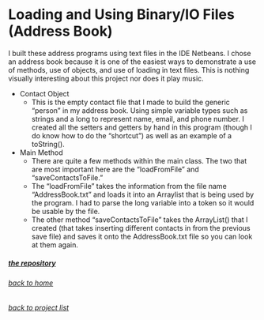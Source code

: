 <!-- layout: page
title: "addressbook"
permalink: /addressbook/ -->

# Loading and Using Binary/IO Files (Address Book)

I built these address programs using text files in the IDE Netbeans. 
I chose an address book because it is one of the easiest ways to demonstrate a use of methods, use of objects, and use of loading in text files. 
This is nothing visually interesting about this project nor does it play music.

- Contact Object
  - This is the empty contact file that I made to build the generic “person” in my address book. 
  Using simple variable types such as strings and a long to represent name, email, and phone number. 
  I created all the setters and getters by hand in this program (though I do know how to do the “shortcut”) as well as an example of a toString().
- Main Method
  - There are quite a few methods within the main class. The two that are most important here are the “loadFromFile” and “saveContactsToFile.” 
  - The “loadFromFile” takes the information from the file name “AddressBook.txt” and loads it into an Arraylist that is being used by the program. 
  I had to parse the long variable into a token so it would be usable by the file. 
  - The other method “saveContactsToFile” takes the ArrayList() 
  that I created (that takes inserting different contacts in from the previous save file) and saves it onto the AddressBook.txt file so you can look at them again.  


##### [the repository](https://github.com/jmorrison11/AddressFile)
###### [back to home](jmorrison11.github.io)
###### [back to project list](https://jmorrison11.github.io/projects)
